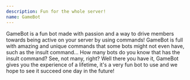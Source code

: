 ```yaml
---
description: Fun for the whole server!
name: GameBot
---
```


GameBot is a fun bot made with passion and a way to drive members towards being active on your server by using commands! GameBot is full with amazing and unique commands that some bots might not even have, such as the insult command... How many bots do you know that has the insult command? See, not many, right? Well there you have it, GameBot gives you the experience of a lifetime, it's a very fun bot to use and we hope to see it succeed one day in the future!
